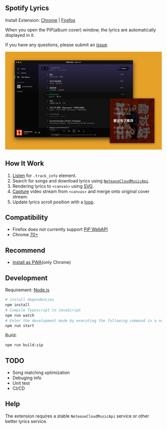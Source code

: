 ## Spotify Lyrics

Install Extension: [Chrome](https://chrome.google.com/webstore/detail/spotify-lyrics/mkjfooclbdgjdclepjeepbmmjaclipod) | [Firefox](https://addons.mozilla.org/en-US/firefox/addon/spotify-lyrics/)

When you open the PiP(album cover) window, the lyrics are automatically displayed in it.

If you have any questions, please submit an [issue](https://github.com/mantou132/Spotify-Lyrics/issues).

<img src="./screenshot/screenshot2.jpg">

## How It Work

1. [Listen](https://developer.mozilla.org/en-US/docs/Web/API/MutationObserver) for `.track_info` element.
2. Search for songs and download lyrics using [`NeteaseCloudMusicApi`](https://github.com/Binaryify/NeteaseCloudMusicApi).
3. Rendering lyrics to `<canvas>` using [SVG](https://developer.mozilla.org/en-US/docs/Web/SVG/Element/foreignObject).
4. [Capture](https://developer.mozilla.org/en-US/docs/Web/API/HTMLCanvasElement/captureStream) video stream from `<canvas>` and merge onto original cover stream.
5. Update lyrics scroll position with a [loop](https://developer.mozilla.org/en-US/docs/Web/API/WindowOrWorkerGlobalScope/setTimeout).

## Compatibility

* Firefox does not currently support [PiP WebAPI](https://bugzilla.mozilla.org/show_bug.cgi?id=1463402)
* Chrome [70+](https://caniuse.com/#feat=picture-in-picture)

## Recommend

* [Install as PWA](https://support.google.com/chrome/answer/9658361)(only Chrome)

## Development

Requirement: [Node.js](https://nodejs.org)

```bash
# install dependencies
npm install
# Compile Typescript to JavaScript
npm run watch
# Enter the development mode by executing the following command in a new terminal
npm run start
```

Build:
```bash
npm run build:zip
```

## TODO

* Song matching optimization
* Debuging info
* Unit test
* CI/CD

## Help

The extension requires a stable `NeteaseCloudMusicApi` service or
other better lyrics service.